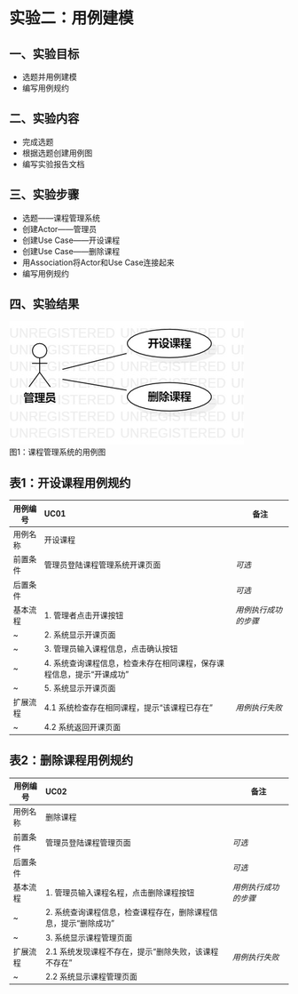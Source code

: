 # 实验二：用例建模

## 一、实验目标  
- 选题并用例建模  
- 编写用例规约    

## 二、实验内容  
- 完成选题  
- 根据选题创建用例图  
- 编写实验报告文档  

## 三、实验步骤  
- 选题——课程管理系统  
- 创建Actor——管理员  
- 创建Use Case——开设课程  
- 创建Use Case——删除课程  
- 用Association将Actor和Use Case连接起来  
- 编写用例规约  

## 四、实验结果  

![实验二用例图](./lab2_UseCaseDiagram.jpg)  
图1：课程管理系统的用例图  

## 表1：开设课程用例规约  

用例编号  | UC01 | 备注  
-|:-|-  
用例名称  | 开设课程  |   
前置条件  | 管理员登陆课程管理系统开课页面     | *可选*   
后置条件  |      | *可选*   
基本流程  | 1. 管理者点击开课按钮  |*用例执行成功的步骤*    
~| 2. 系统显示开课页面  |   
~| 3. 管理员输入课程信息，点击确认按钮   |   
~| 4. 系统查询课程信息，检查未存在相同课程，保存课程信息，提示“开课成功”  |   
~| 5. 系统显示开课页面   |  
扩展流程  | 4.1 系统检查存在相同课程，提示“该课程已存在”   |*用例执行失败*    
~| 4.2 系统返回开课页面   |  

## 表2：删除课程用例规约  

用例编号  | UC02 | 备注  
-|:-|-  
用例名称  | 删除课程  |   
前置条件  | 管理员登陆课程管理页面     | *可选*   
后置条件  |      | *可选*   
基本流程  | 1. 管理员输入课程名程，点击删除课程按钮  |*用例执行成功的步骤*    
~| 2. 系统查询课程信息，检查课程存在，删除课程信息，提示“删除成功”   |   
~| 3. 系统显示课程管理页面  |  
扩展流程  | 2.1 系统发现课程不存在，提示“删除失败，该课程不存在”  |*用例执行失败*    
~| 2.2 系统显示课程管理页面   |  
